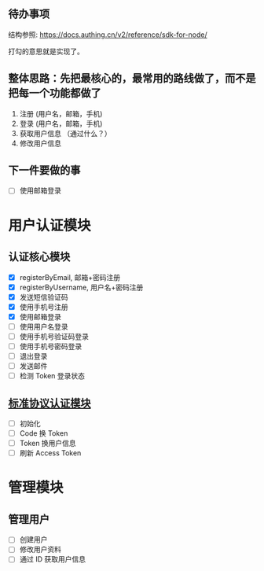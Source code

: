 ## 待办事项
结构参照: https://docs.authing.cn/v2/reference/sdk-for-node/  

打勾的意思就是实现了。  

## 整体思路：先把最核心的，最常用的路线做了，而不是把每一个功能都做了
1. 注册 (用户名，邮箱，手机)
2. 登录 (用户名，邮箱，手机)
3. 获取用户信息 （通过什么？）
4. 修改用户信息

## 下一件要做的事
- [ ] 使用邮箱登录

# 用户认证模块
## 认证核心模块
- [x] registerByEmail, 邮箱+密码注册
- [x] registerByUsername, 用户名+密码注册
- [x] 发送短信验证码
- [x] 使用手机号注册
- [x] 使用邮箱登录
- [ ] 使用用户名登录
- [ ] 使用手机号验证码登录
- [ ] 使用手机号密码登录
- [ ] 退出登录
- [ ] 发送邮件
- [ ] 检测 Token 登录状态

## [标准协议认证模块](https://docs.authing.cn/v2/reference/sdk-for-node/authentication/StandardProtocol.html)
- [ ] 初始化
- [ ] Code 换 Token
- [ ] Token 换用户信息
- [ ] 刷新 Access Token

# 管理模块

## 管理用户
- [ ] 创建用户
- [ ] 修改用户资料
- [ ] 通过 ID 获取用户信息
